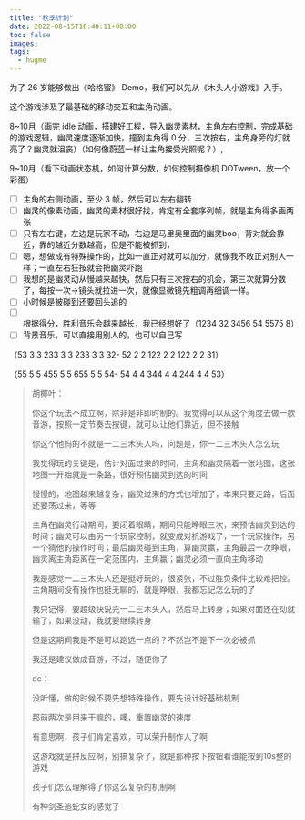 ```yaml
---
title: "秋季计划"
date: 2022-08-15T18:48:11+08:00
toc: false
images:
tags:
  - hugme
---
```


为了 26 岁能够做出《哈格蜜》 Demo，我们可以先从《木头人小游戏》入手。

这个游戏涉及了最基础的移动交互和主角动画。



8~10月（画完 idle 动画，搭建好工程，导入幽灵素材，主角左右控制，完成基础的游戏逻辑，幽灵速度逐渐加快，撞到主角得 0 分，三次按右，主角身旁的灯就亮了？幽灵就沮丧）（如何像蔚蓝一样让主角接受光照呢？）,

9~10月（看下动画状态机，如何计算分数，如何控制摄像机 DOTween，放一个彩蛋）

- [ ] 主角的右侧动画，至少 3 帧，然后可以左右翻转
- [ ] 幽灵的像素动画，幽灵的素材很好找，肯定有全套序列帧，就是主角得多画两张
- [ ] 只有左右键，左边是玩家不动，右边是马里奥里面的幽灵boo，背对就会靠近，靠的越近分数越高，但是不能被抓到，
- [ ] 嗯，想做成有特殊操作的，比如一直正对就可以加分，就像我不敢正对别人一样；一直左右狂按就会把幽灵吓跑
- [ ] 我想的是幽灵动从慢越来越快，然后只有三次按右的机会，第三次就算分数了，每按一次→镜头就拉进一次，就像显微镜先粗调再细调一样。
- [ ] 小时候是被碰到还要回头追的
- [ ] 根据得分，胜利音乐会越来越长，我已经想好了（1234 32  3456 54 5575 8）
- [ ] 背景音乐，可以直接用别人的，也可以自己写

（53 3 3 233 3 3 233 3 3 32- 52 2 2 122 2 2 122 2 2 31）

（55 5 5 455 5 5 655 5 5 54- 54 4 4 344 4 4 244 4 4 53）



> 胡椰叶：
>
> 你这个玩法不成立啊，除非是非即时制的。我觉得可以从这个角度去做一款音游，按照一定节奏去按键，就可以让他们靠近，但不接触
>
> 你这个他妈的不就是一二三木头人吗，问题是，你一二三木头人怎么玩
>
> 我觉得玩的关键是，估计对面过来的时间，主角和幽灵隔着一张地图，这张地图一开始就是一条路，很好预估幽灵到达的时间
>
> 慢慢的，地图越来越复杂，幽灵过来的方式也增加了，本来只要走路，后面还要荡过来，等等
>
> 主角在幽灵行动期间，要闭着眼睛，期间只能睁眼三次，来预估幽灵到达的时间；幽灵可以由另一个玩家控制，就变成对抗游戏了，一个玩家操作，另一个猜他的操作时间；最后幽灵碰到主角，算幽灵赢，主角最后一次睁眼，幽灵离主角距离在一定范围内，主角赢；幽灵必须一直向主角移动
>
> 我是感觉一二三木头人还是挺好玩的，很紧张，不过胜负条件比较难把控。主角期间没有操作也挺无聊的，就是睁眼，我都忘记怎么玩的了
>
> 我只记得，要超级快说完一二三木头人，然后马上转身；如果对面还在动就输了，如果没动，我就要继续转身
>
> 但是这期间我是不是可以跑远一点的？不然岂不是下一次必被抓
>
> 我还是建议做成音游，不过，随便你了
>
> 
>
> dc：
>
> 没听懂，做的时候不要先想特殊操作，要先设计好基础机制
>
> 那前两次是用来干嘛的，噢，重置幽灵的速度
>
> 有意思啊，孩子们肯定喜欢，可以荣升制作人了啊
>
> 这游戏就是拼反应啊，别搞复杂了，就是那种按下按钮看谁能按到10s整的游戏
>
> 孩子们怎么理解得了你这么复杂的机制啊
>
> 有种剑圣追蛇女的感觉了


